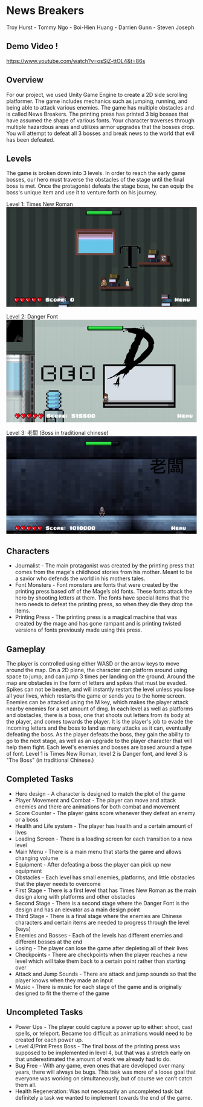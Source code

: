 # News Breakers
Troy Hurst - Tommy Ngo - Boi-Hien Huang - Darrien Gunn - Steven Joseph

## Demo Video ! 
https://www.youtube.com/watch?v=osSjZ-ttOL4&t=86s

## Overview
For our project, we used Unity Game Engine to create a 2D side scrolling platformer. The game includes mechanics such as jumping, running, and being able to attack various enemies. The game has multiple obstacles and is called News Breakers.
The printing press has printed 3 big bosses that have assumed the shape of various fonts. Your character traverses through multiple hazardous areas and utilizes armor upgrades that the bosses drop. You will attempt to defeat all 3 bosses and break news to the world that evil has been defeated. 

## Levels
The game is broken down into 3 levels. In order to reach the early game bosses, our hero must traverse the obstacles of the stage until the final boss is met. Once the protagonist defeats the stage boss, he can equip the boss's unique item and use it to venture forth on his journey. 

Level 1: Times New Roman
![GitHub Logo](/Level1.png)

Level 2: Danger Font
![GitHub Logo](/Level2.png)

Level 3: 老闆 (Boss in traditional chinese)
![GitHub Logo](/Level3.png)

## Characters

* Journalist - The main protagonist was created by the printing press that comes from the mage's childhood stories from his mother. Meant to be a savior who defends the world in his mothers tales.
* Font Monsters - Font monsters are fonts that were created by the printing press based off of the Mage’s old fonts. These fonts attack the hero by shooting letters at them. The fonts have special items that the hero needs to defeat the printing press, so when they die they drop the items.
* Printing Press - The printing press is a magical machine that was created by the mage and has gone rampant and is printing twisted versions of fonts previously made using this press. 

## Gameplay
The player is controlled using either WASD or the arrow keys to move around the map. On a 2D plane, the character can platform around using space to jump, and can jump 3 times per landing on the ground. Around the map are obstacles in the form of letters and spikes that must be evaded. Spikes can not be beaten, and will instantly restart the level unless you lose all your lives, which restarts the game or sends you to the home screen. Enemies can be attacked using the M key, which makes the player attack nearby enemies for a set amount of dmg. In each level as well as platforms and obstacles, there is a boss, one that shoots out letters from its body at the player, and comes towards the player. It is the player's job to evade the incoming letters and the boss to land as many attacks as it can, eventually defeating the boss. As the player defeats the boss, they gain the ability to go to the next stage, as well as an upgrade to the player character that will help them fight. Each level's enemies and bosses are based around a type of font. Level 1 is Times New Roman, level 2 is Danger font, and level 3 is "The Boss" (in traditional Chinese.)

## Completed Tasks
* Hero design - A character is designed to match the plot of the game
* Player Movement and Combat - The player can move and attack enemies and there are animations for both combat and movement
* Score Counter - The player gains score whenever they defeat an enemy or a boss
* Health and Life system - The player has health and a certain amount of lives 
* Loading Screen - There is a loading screen for each transition to a new level
* Main Menu - There is a main menu that starts the game and allows changing volume
* Equipment - After defeating a boss the player can pick up new equipment
* Obstacles - Each level has small enemies, platforms, and little obstacles that the player needs to overcome
* First Stage - There is a first level that has Times New Roman as the main design along with platforms and other obstacles
* Second Stage - There is a second stage where the Danger Font is the design and has an elevator as a main design point
* Third Stage - There is a final stage where the enemies are Chinese characters and certain items are needed to progress through the level (keys)
* Enemies and Bosses - Each of the levels has different enemies and different bosses at the end
* Losing - The player can lose the game after depleting all of their lives
* Checkpoints - There are checkpoints when the player reaches a new level which will take them back to a certain point rather than starting over
* Attack and Jump Sounds - There are attack and jump sounds so that the player knows when they made an input
* Music - There is music for each stage of the game and is originally designed to fit the theme of the game

## Uncompleted Tasks
* Power Ups - The player could capture a power up to either: shoot, cast spells, or teleport. Became too difficult as animations would need to be created for each power up.
* Level 4/Print Press Boss - The final boss of the printing press was supposed to be implemented in level 4, but that was a stretch early on that underestimated the amount of work we already had to do.
* Bug Free - With any game, even ones that are developed over many years, there will always be bugs. This task was more of a loose goal that everyone was working on simultaneously, but of course we can’t catch them all.
* Health Regeneration: Was not necessarily an uncompleted task but definitely a task we wanted to implement towards the end of the game.
